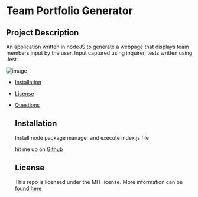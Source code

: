 # Team Portfolio Generator
  ## Project Description
  An application written in nodeJS to generate a webpage that displays team members input by the user. Input captured using inquirer, tests written using Jest.

  ![image](https://img.shields.io/badge/License-MIT-yellow.svg)

  - [Installation](#Installation)
- [License](#License)
- [Questions](#Questions)
  ## Installation
  Install node package manager and execute index.js file

  


  hit me up on [Github](https://github.com/www.github.com/josephrule)

  ## License
  This repo is licensed under the MIT license. More information can be found [here](https://opensource.org/licenses/MIT)

